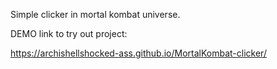 Simple clicker in mortal kombat universe.

DEMO link to try out project:

https://archishellshocked-ass.github.io/MortalKombat-clicker/
